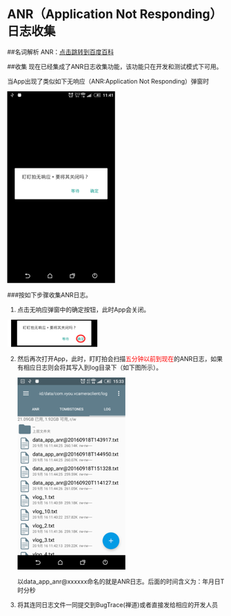 # ANR（Application Not Responding）日志收集

##名词解析
ANR：[点击跳转到百度百科](http://baike.baidu.com/link?url=o4dEs5KLuCEqlPjDZROh_tL92PA0DoQu3I1qH7_LlHAyKSXfmO2wA2tkEctRN8uS7Dxw2pEq31-tcpNFS36SS_)


##收集
现在已经集成了ANR日志收集功能，该功能只在开发和测试模式下可用。

当App出现了类似如下无响应（ANR:Application Not Responding）弹窗时

<img src="Screenshot_20160920-114133.png" width="250">

###按如下步骤收集ANR日志。

1. 点击无响应弹窗中的确定按钮，此时App会关闭。

 ![](assets/QQ截图20160920153119.png)

2. 然后再次打开App，此时，盯盯拍会扫描<font color=ff0000>五分钟以前到现在</font>的ANR日志，如果有相应日志则会将其写入到log目录下（如下图所示）。

   <img src="Screenshot_20160920-153330.png" width="250">
   
   以data_app_anr@xxxxxx命名的就是ANR日志。后面的时间含义为：年月日T时分秒
   
3. 将其连同日志文件一同提交到BugTrace(禅道)或者直接发给相应的开发人员


